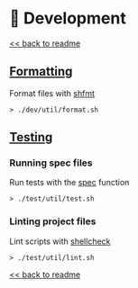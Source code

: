# 🧰️ Development

[<< back to readme](../../README.md#contributing)

## [Formatting](#formatting)

Format files with [shfmt](https://github.com/patrickvane/shfmt)

```
> ./dev/util/format.sh
```

## [Testing](#testing)

### Running spec files

Run tests with the [spec](doc/read/api.md#spec) function

```
> ./test/util/test.sh
```

### Linting project files

Lint scripts with [shellcheck](https://shellcheck.com/)

```
> ./test/util/lint.sh
```

[<< back to readme](../../README.md#contributing)
